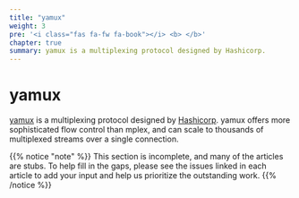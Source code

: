 ```yaml
---
title: "yamux"
weight: 3
pre: '<i class="fas fa-fw fa-book"></i> <b> </b>'
chapter: true
summary: yamux is a multiplexing protocol designed by Hashicorp.
---
```


# yamux

[yamux](https://github.com/hashicorp/yamux) is a multiplexing protocol designed by [Hashicorp](https://www.hashicorp.com/).
yamux offers more sophisticated flow control than mplex, and can scale to thousands of multiplexed streams over a single 
connection.

{{% notice "note" %}}
This section is incomplete, and many of the articles are stubs. To help fill in
the gaps, please see the issues linked in each article to add your input and
help us prioritize the outstanding work.
{{% /notice %}}
